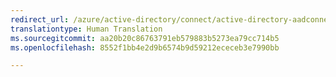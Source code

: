 ```yaml
---
redirect_url: /azure/active-directory/connect/active-directory-aadconnectfed-whatis
translationtype: Human Translation
ms.sourcegitcommit: aa20b20c86763791eb579883b5273ea79cc714b5
ms.openlocfilehash: 8552f1bb4e2d9b6574b9d59212ececeb3e7990bb

---
```




<!--HONumber=Dec16_HO3-->



